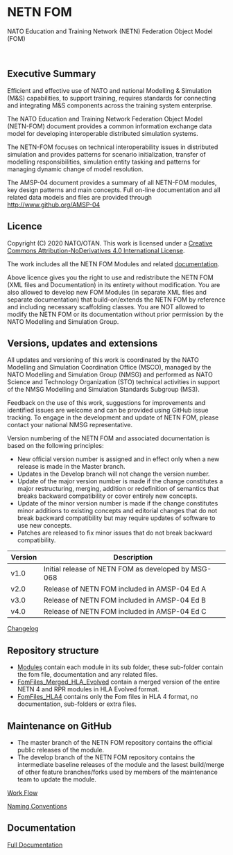 # NETN FOM
NATO Education and Training Network (NETN) Federation Object Model (FOM)

 
## Executive Summary


Efficient and effective use of NATO and national Modelling & Simulation (M&S) capabilities, to support training, requires standards for connecting and integrating M&S components across the training system enterprise.

The NATO Education and Training Network Federation Object Model (NETN-FOM) document provides a common information exchange data model for developing interoperable distributed simulation systems.

The NETN-FOM focuses on technical interoperability issues in distributed simulation and provides patterns for scenario initialization, transfer of modelling responsibilities, simulation entity tasking and patterns for managing dynamic change of model resolution.

The AMSP-04 document provides a summary of all NETN-FOM modules, key design patterns and main concepts. Full on-line documentation and all related data models and files are provided through http://www.github.org/AMSP-04



## Licence

Copyright (C) 2020 NATO/OTAN.
This work is licensed under a [Creative Commons Attribution-NoDerivatives 4.0 International License](LICENCE.md). 

The work includes all the NETN FOM Modules and related [documentation](NETN-FOM.md).

Above licence gives you the right to use and redistribute the NETN FOM (XML files and Documentation) in its entirety without modification. You are also allowed to develop new FOM Modules (in separate XML files and separate documentation) that build-on/extends the NETN FOM by reference and including necessary scaffolding classes. You are NOT allowed to modify the NETN FOM or its documentation without prior permission by the NATO Modelling and Simulation Group. 

## Versions, updates and extensions

All updates and versioning of this work is coordinated by the NATO Modelling and Simulation Coordination Office (MSCO), managed by the NATO Modelling and Simulation Group (NMSG) and performed as NATO Science and Technology Organization (STO) technical activities in support of the NMSG Modelling and Simulation Standards Subgroup (MS3).

Feedback on the use of this work, suggestions for improvements and identified issues are welcome and can be provided using GitHub issue tracking. To engage in the development and update of NETN FOM, please contact your national NMSG representative.

Version numbering of the NETN FOM and associated documentation is based on the following principles:

* New official version number is assigned and in effect only when a new release is made in the Master branch.
* Updates in the Develop branch will not change the version number.
* Update of the major version number is made if the change constitutes a major restructuring, merging, addition or redefinition of semantics that breaks backward compatibility or cover entirely new concepts.
* Update of the minor version number is made if the change constitutes minor additions to existing concepts and editorial changes that do not break backward compatibility but may require updates of software to use new concepts.
* Patches are released to fix minor issues that do not break backward compatibility.

|Version|Description|
|---|---|
|v1.0|Initial release of NETN FOM as developed by MSG-068 |
|v2.0|Release of NETN FOM included in AMSP-04 Ed A|
|v3.0|Release of NETN FOM included in AMSP-04 Ed B|
|v4.0|Release of NETN FOM included in AMSP-04 Ed C|

[Changelog](changelog.md)

## Repository structure
* [Modules](modules/) contain each module in its sub folder, these sub-folder contain the fom file, documentation and any related files.
* [FomFiles_Merged_HLA_Evolved](FomFiles_Merged_HLA_Evolved/) contain a merged version of the entire NETN 4 and RPR modules in HLA Evolved format.
* [FomFiles_HLA4](FomFiles_HLA4/) contains only the Fom files in HLA 4 format, no documentation, sub-folders or extra files.


## Maintenance on GitHub
* The master branch of the NETN FOM repository contains the official public releases of the module.
* The develop branch of the NETN FOM repository contains the intermediate baseline releases of the module and the lasest build/merge of other feature branches/forks used by members of the maintenance team to update the module.

[Work Flow](flow.md)

[Naming Conventions](NamingConventions.md)

## Documentation

[Full Documentation](NETN-FOM.md)


